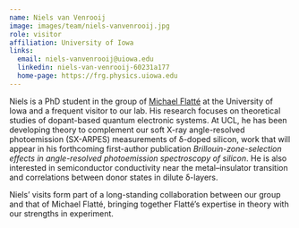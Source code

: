 ```yaml
---
name: Niels van Venrooij
image: images/team/niels-vanvenrooij.jpg
role: visitor
affiliation: University of Iowa
links:
  email: niels-vanvenrooij@uiowa.edu
  linkedin: niels-van-venrooij-60231a177
  home-page: https://frg.physics.uiowa.edu
---
```


Niels is a PhD student in the group of [Michael Flatté](https://frg.physics.uiowa.edu) at the University of Iowa and a frequent visitor to our lab. His research focuses on theoretical studies of dopant-based quantum electronic systems. At UCL, he has been developing theory to complement our soft X-ray angle-resolved photoemission (SX-ARPES) measurements of δ-doped silicon, work that will appear in his forthcoming first-author publication *Brillouin-zone-selection effects in angle-resolved photoemission spectroscopy of silicon*. He is also interested in semiconductor conductivity near the metal–insulator transition and correlations between donor states in dilute δ-layers.  

Niels’ visits form part of a long-standing collaboration between our group and that of Michael Flatté, bringing together Flatté’s expertise in theory with our strengths in experiment.
